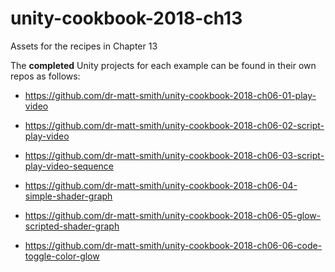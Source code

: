 # unity-cookbook-2018-ch13
Assets for the recipes in Chapter 13

The **completed** Unity projects for each example can be found in their own repos as follows:


- https://github.com/dr-matt-smith/unity-cookbook-2018-ch06-01-play-video

- https://github.com/dr-matt-smith/unity-cookbook-2018-ch06-02-script-play-video

- https://github.com/dr-matt-smith/unity-cookbook-2018-ch06-03-script-play-video-sequence

- https://github.com/dr-matt-smith/unity-cookbook-2018-ch06-04-simple-shader-graph

- https://github.com/dr-matt-smith/unity-cookbook-2018-ch06-05-glow-scripted-shader-graph

- https://github.com/dr-matt-smith/unity-cookbook-2018-ch06-06-code-toggle-color-glow
